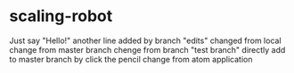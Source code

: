 # scaling-robot
Just say "Hello!"
another line added by branch "edits"
changed from local
change from master branch
chenge from branch "test branch"
directly add to master branch by click the pencil
change from atom application
